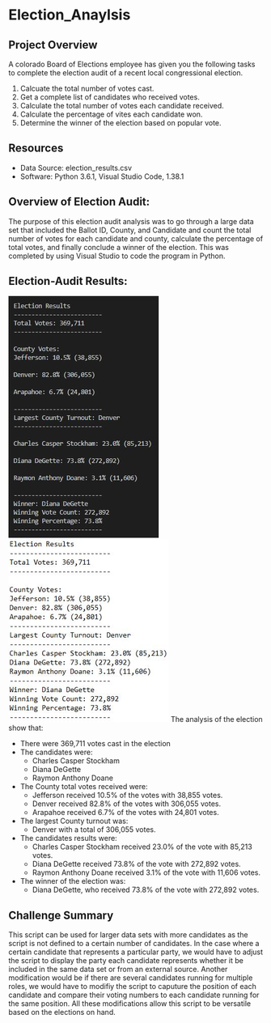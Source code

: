# Election_Anaylsis

## Project Overview
A colorado Board of Elections employee has given you the following tasks to complete the election audit of a recent local congressional election.

1. Calcuate the total number of votes cast.
2. Get a complete list of candidates who received votes.
3. Calculate the total number of votes each candidate received.
4. Calculate the percentage of vites each candidate won.
5. Determine the winner of the election based on popular vote.

## Resources
- Data Source: election_results.csv
- Software: Python 3.6.1, Visual Studio Code, 1.38.1

## Overview of Election Audit:
The purpose of this election audit analysis was to go through a large data set that included the Ballot ID, County, and Candidate and count the total number of votes for each candidate and county, calculate the percentage of total votes, and finally conclude a winner of the election. This was completed by using Visual Studio to code the program in Python. 

## Election-Audit Results:
![Terminal](resources/Terminal_results.JPG) ![Text File](resources/txt_results.JPG) 
The analysis of the election show that:
- There were 369,711 votes cast in the election
- The candidates were:
    - Charles Casper Stockham
    - Diana DeGette
    - Raymon Anthony Doane
- The County total votes received were:
    - Jefferson received 10.5% of the votes with 38,855 votes.
    - Denver received 82.8% of the votes with 306,055 votes.
    - Arapahoe received 6.7% of the votes with 24,801 votes.
- The largest County turnout was:
    - Denver with a total of 306,055 votes. 
- The candidates results were:
    - Charles Casper Stockham received 23.0% of the vote with 85,213 votes.
    - Diana DeGette received 73.8% of the vote with 272,892 votes.
    - Raymon Anthony Doane received 3.1% of the vote with 11,606 votes.
- The winner of the election was:
    - Diana DeGette, who received 73.8% of the vote with 272,892 votes.
    
## Challenge Summary
This script can be used for larger data sets with more candidates as the script is not defined to a certain number of candidates. In the case where a certain candidate that represents a particular party, we would have to adjust the script to display the party each candidate represents whether it be included in the same data set or from an external source. Another modification would be if there are several candidates running for multiple roles, we would have to modifiy the script to caputure the position of each candidate and compare their voting numbers to each candidate running for the same position. All these modifications allow this script to be versatile based on the elections on hand.
